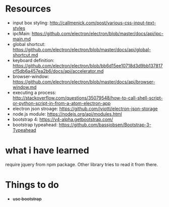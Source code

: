 # Resources

* input box styling: http://callmenick.com/post/various-css-input-text-styles
* ipcMain: https://github.com/electron/electron/blob/master/docs/api/ipc-main.md
* global shortcut: https://github.com/electron/electron/blob/master/docs/api/global-shortcut.md
* keyboard definition: https://github.com/electron/electron/blob/bb6d15ee10718d3d9bb137817cf5db6a457ea2b6/docs/api/accelerator.md
* browser-window: https://github.com/electron/electron/blob/master/docs/api/browser-window.md
* executing a process: http://stackoverflow.com/questions/35079548/how-to-call-shell-script-or-python-script-in-from-a-atom-electron-app
* electron json stroage: https://github.com/jviotti/electron-json-storage
* node.js module: https://nodejs.org/api/modules.html
* bootstrap 4: https://v4-alpha.getbootstrap.com/
* bootstrap typeahead: https://github.com/bassjobsen/Bootstrap-3-Typeahead

# what i have learned

require jquery from npm package. Other library tries to read it from there.


# Things to do

* ~~use bootstrap~~
